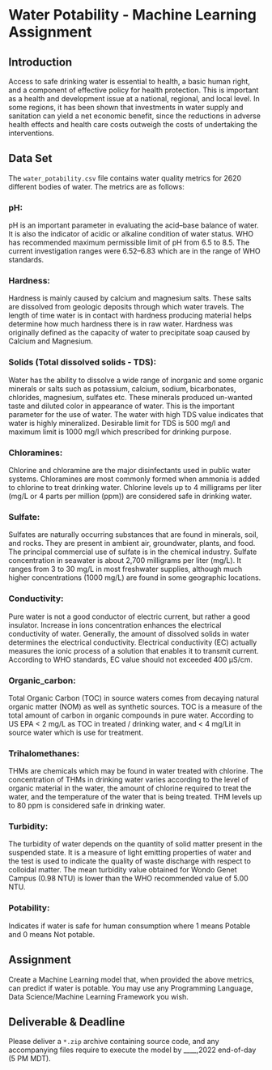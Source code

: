 # Water Potability - Machine Learning Assignment

## Introduction

Access to safe drinking water is essential to health, a basic human right, and
a component of effective policy for health protection. This is important as a
health and development issue at a national, regional, and local level. In some
regions, it has been shown that investments in water supply and sanitation can
yield a net economic benefit, since the reductions in adverse health effects
and health care costs outweigh the costs of undertaking the interventions.

## Data Set

The `water_potability.csv` file contains water quality metrics for 2620
different bodies of water. The metrics are as follows:

### pH:

pH is an important parameter in evaluating the acid–base balance of water. It
is also the indicator of acidic or alkaline condition of water status. WHO has
recommended maximum permissible limit of pH from 6.5 to 8.5. The current
investigation ranges were 6.52–6.83 which are in the range of WHO standards.

### Hardness:

Hardness is mainly caused by calcium and magnesium salts. These salts are
dissolved from geologic deposits through which water travels. The length of
time water is in contact with hardness producing material helps determine how
much hardness there is in raw water. Hardness was originally defined as the
capacity of water to precipitate soap caused by Calcium and Magnesium.

### Solids (Total dissolved solids - TDS):

Water has the ability to dissolve a wide range of inorganic and some organic
minerals or salts such as potassium, calcium, sodium, bicarbonates, chlorides,
magnesium, sulfates etc. These minerals produced un-wanted taste and diluted
color in appearance of water. This is the important parameter for the use of
water. The water with high TDS value indicates that water is highly mineralized.
Desirable limit for TDS is 500 mg/l and maximum limit is 1000 mg/l which
prescribed for drinking purpose.

### Chloramines:

Chlorine and chloramine are the major disinfectants used in public water
systems. Chloramines are most commonly formed when ammonia is added to chlorine
to treat drinking water. Chlorine levels up to 4 milligrams per liter
(mg/L or 4 parts per million (ppm)) are considered safe in drinking water.

### Sulfate:

Sulfates are naturally occurring substances that are found in minerals, soil,
and rocks. They are present in ambient air, groundwater, plants, and food. The
principal commercial use of sulfate is in the chemical industry. Sulfate
concentration in seawater is about 2,700 milligrams per liter (mg/L). It ranges
from 3 to 30 mg/L in most freshwater supplies, although much higher
concentrations (1000 mg/L) are found in some geographic locations.

### Conductivity:

Pure water is not a good conductor of electric current, but rather a good
insulator. Increase in ions concentration enhances the electrical conductivity
of water. Generally, the amount of dissolved solids in water determines the
electrical conductivity. Electrical conductivity (EC) actually measures the
ionic process of a solution that enables it to transmit current. According to
WHO standards, EC value should not exceeded 400 μS/cm.

### Organic_carbon:

Total Organic Carbon (TOC) in source waters comes from decaying natural organic
matter (NOM) as well as synthetic sources. TOC is a measure of the total amount
of carbon in organic compounds in pure water. According to US EPA < 2 mg/L as
TOC in treated / drinking water, and < 4 mg/Lit in source water which is use
for treatment.

### Trihalomethanes:

THMs are chemicals which may be found in water treated with chlorine. The
concentration of THMs in drinking water varies according to the level of
organic material in the water, the amount of chlorine required to treat the
water, and the temperature of the water that is being treated. THM levels up
to 80 ppm is considered safe in drinking water.

### Turbidity:

The turbidity of water depends on the quantity of solid matter present in the
suspended state. It is a measure of light emitting properties of water and the
test is used to indicate the quality of waste discharge with respect to
colloidal matter. The mean turbidity value obtained for Wondo Genet Campus
(0.98 NTU) is lower than the WHO recommended value of 5.00 NTU.

### Potability:

Indicates if water is safe for human consumption where 1 means Potable and 0
means Not potable.

## Assignment

Create a Machine Learning model that, when provided the above metrics, can
predict if water is potable. You may use any Programming Language,
Data Science/Machine Learning Framework you wish.

## Deliverable & Deadline

Please deliver a `*.zip` archive containing source code, and any accompanying
files require to execute the model by ____,2022 end-of-day
(5 PM MDT).
